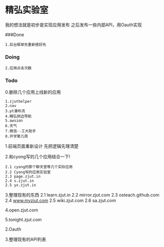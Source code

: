 精弘实验室
====================

我的想法就是初步是实现应用发布
之后发布一些内部API，用Oauth实现

###Done
    
    1.后台框架先重新搭好先

### Doing

    2.应用点击次数


### Todo

0.删除几个应用上线新的应用
    
    1.zjuthelper
    2.nav
    3.pt瀑布流
    4.精弘侧边导航
    5.awsion
    6.天气
    7.微信--工大助手
    8.开学第几周


1.前端页面重新设计
    先把逻辑先理清楚



2.和cyong写的几个应用结合一下!

    2.1 cyong的那个聊天室等几个实际应用
    2.2 Cyong写的应用实验室
    2.3 page.zjut.in
    2.4 s.zjut.in
    2.5 yx.zjut.in

3.整理现有的东西
    2.1 learn.zjut.in
    2.2 mirror.zjut.com
    2.3 osteach.github.com
    2.4 www.myzjut.com
    2.5 wiki.zjut.com
    2.6 sa.zjut.com



4.open.zjut.com

5.tonight.zjut.com


2.Oauth

3.整理现有的API列表
